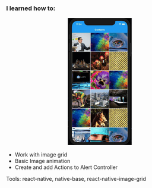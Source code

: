 ### I learned how to:

<span style="display:block;text-align:center">![App](app.gif)</span>

- Work with image grid
- Basic Image animation
- Create and add Actions to Alert Controller

Tools: react-native, native-base, react-native-image-grid

